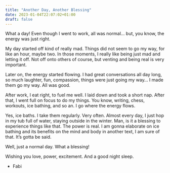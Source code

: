 ```yaml
---
title: "Another Day, Another Blessing"
date: 2023-01-04T22:07:02+01:00
draft: false
---
```


What a day! Even though I went to work, all was normal… but, you know, the energy was just right. 

My day started off kind of really mad. Things did not seem to go my way, for like an hour, maybe two. In those moments, I really like being just mad and letting it off. Not off onto others of course, but venting and being real is very important. 

Later on, the energy started flowing. I had great conversations all day long, so much laughter, fun, compassion, things were just going my way… I made them go my way. All was good. 

After work, I eat right, to fuel me well. I laid down and took a short nap. After that, I went full on focus to do my things. You know, writing, chess, workouts, ice bathing, and so an. I go where the energy flows. 

Yes, ice baths. I take them regularly. Very often. Almost every day, I just hop in my tub full of water, staying outside in the winter. Man, is it a blessing to experience things like that. The power is real. I am gonna elaborate on ice bathing and its benefits on the mind and body in another text, I am sure of that. It’s gotta be said. 

Well, just a normal day. What a blessing! 

Wishing you love, power, excitement. And a good night sleep. 

- Fabi 